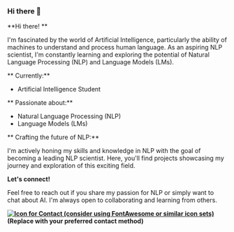 ### Hi there 👋

**Hi there! **

I'm fascinated by the world of Artificial Intelligence, particularly the ability of machines to understand and process human language. As an aspiring NLP scientist, I'm constantly learning and exploring the potential of Natural Language Processing (NLP) and Language Models (LMs).

**  Currently:**

* Artificial Intelligence Student

**  Passionate about:**

* Natural Language Processing (NLP)
* Language Models (LMs)

**  Crafting the future of NLP:**

I'm actively honing my skills and knowledge in NLP with the goal of becoming a leading NLP scientist. Here, you'll find projects showcasing my journey and exploration of this exciting field.

**Let's connect!**  

Feel free to reach out if you share my passion for NLP or simply want to chat about AI. I'm always open to collaborating and learning from others.

**[![Icon for Contact (consider using FontAwesome or similar icon sets)](link-to-your-contact-information)]([link-to-your-contact-information])**  **(Replace with your preferred contact method)**


<!--
**artpods56/artpods56** is a ✨ _special_ ✨ repository because its `README.md` (this file) appears on your GitHub profile.

Here are some ideas to get you started:

- 🔭 I’m currently working on ...
- 🌱 I’m currently learning ...
- 👯 I’m looking to collaborate on ...
- 🤔 I’m looking for help with ...
- 💬 Ask me about ...
- 📫 How to reach me: ...
- 😄 Pronouns: ...
- ⚡ Fun fact: ...
-->
